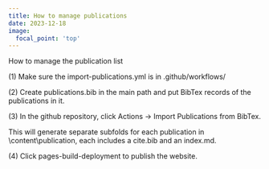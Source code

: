 ```yaml
---
title: How to manage publications
date: 2023-12-18
image:
  focal_point: 'top'
---
```


How to manage the publication list

<!--more-->

(1) Make sure the import-publications.yml is in .github/workflows/

(2) Create publications.bib in the main path and put BibTex records of the publications in it. 

(3) In the github repository, click Actions -> Import Publications from BibTex.

This will generate separate subfolds for each publication in \content\publication, each includes a cite.bib and an index.md.

(4) Click pages-build-deployment to publish the website.


